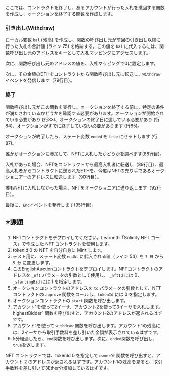 ここでは、コントラクトを終了し、あるアカウントが行った入札を撤回する関数を作成し、オークションを終了する関数を作成します。

### 引き出し(Withdraw)
ローカル変数 `bal` (残高) を作成し、関数の呼び出し元が前回の引き出し以降に行った入札の合計値 (ライン 75) を格納する。この値を `bal` に代入するには、関数呼び出し元のアドレスをキーとして入札マッピングにアクセスします。

次に、関数呼び出し元のアドレスの値を、入札マッピングで0に設定します。

次に、その金額のETHをコントラクトから関数呼び出し元に転送し、`Withdraw`イベントを発信します（79行目）。

### 終了
関数呼び出し元がこの関数を実行し、オークションを終了する前に、特定の条件が満たされているかどうかを確認する必要があります。オークションが開始されている必要があり (行83)、オークションの終了日に達している必要があり (行84)、オークションがすでに終了していない必要があります (行85)。

オークションが終了したら、ステート変数 `ended` を `true` にセットします (行 87)。

誰かがオークションに参加して、NFTに入札したかどうかを調べます(88行目)。

入札があった場合、NFTをコントラクトから最高入札者に転送し（89行目）、最高入札者からコントラクトに送られたETHを、今度はNFTの売り手であるオークショニアーのアドレスに転送します（90行目）。

誰もNFTに入札しなかった場合、NFTをオークショニアに送り返します（92行目）。

最後に、`End`イベントを発行します(95行目)。

## ⭐️課題

1. NFTコントラクトをデプロイしてください。Learneth「Solidity NFT コース」で作成した NFT コントラクトを使用します。
2. tokenId 0 の NFT を自分自身に Mint します。
3. テスト用に、ステート変数 `endAt` に代入される値（ライン 54）を `7 日` から `5 分` に変更します。
4. このEnglishAuctionコントラクトをデプロイします。NFTコントラクトのアドレスを `_nft` パラメータの引数として使用し、 `_nftId` には 0、`_startingBid` には 1 を指定します。
5. オークションコントラクトのアドレスを `to` パラメータの引数として、NFT コントラクトの `approve` 関数をコールし、`tokenId` には 0 を指定します。
6. オークションコントラクトの `start` 関数を呼び出します。
7. アカウント1を使って2イーサ、アカウント2を使って3イーサを入札します。highestBidder` 関数を呼び出すと、アカウント2のアドレスが返されるはずです。
8. アカウント1を使って `withdraw` 関数を呼び出します。アカウント1の残高には、2イーサから取引手数料を差し引いた金額が表示されているはずです。
9. 5分経過したら、`end`関数を呼び出します。次に、`ended`関数を呼び出し、`true`を返します。

NFT コントラクトでは、tokenId 0 を指定して `ownerOf` 関数を呼び出すと、アカウント 2 のアドレスが返されるはずです。アカウント1の残高を見ると、取引手数料を差し引いて3Ether分増加しているはずです。
